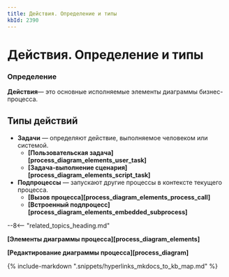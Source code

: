 ```yaml
---
title: Действия. Определение и типы
kbId: 2390
---
```


# Действия. Определение и типы

### Определение

**Действия**— это основные исполняемые элементы диаграммы бизнес-процесса.

## Типы действий

- **Задачи** — определяют действие, выполняемое человеком или системой.
    - **[Пользовательская задача][process_diagram_elements_user_task]**
    - **[Задача-выполнение сценария][process_diagram_elements_script_task]**
- **Подпроцессы** — запускают другие процессы в контексте текущего процесса.
    - **[Вызов процесса][process_diagram_elements_process_call]**
    - **[Встроенный подпроцесс][process_diagram_elements_embedded_subprocess]**

--8<-- "related_topics_heading.md"

**[Элементы диаграммы процесса][process_diagram_elements]**

**[Редактирование диаграммы процесса][process_diagram]**

{% include-markdown ".snippets/hyperlinks_mkdocs_to_kb_map.md" %}
